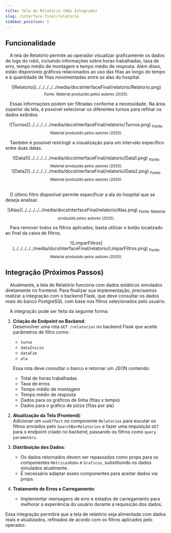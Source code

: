 ```yaml
---
title: Tela de Relatorio (Não Integrada)
slug: /interface-final/relatorio
sidebar_position: 5
---
```


## Funcionalidade

&emsp;A tela de Relatório permite ao operador visualizar graficamente os dados de logs do robô, incluindo informações sobre horas trabalhadas, taxa de erro, tempo médio de montagem e tempo médio de resposta. Além disso, estão disponíveis gráficos relacionados ao uso das fitas ao longo do tempo e à quantidade de fitas movimentadas entre as alas do hospital.


<div align="center">
![Relatorio](../../../../../media/docsInterfaceFinal/relatorio/Relatorio.png)
<sub>Fonte: Material produzido pelos autores (2025).</sub>
</div>

&emsp;Essas informações podem ser filtradas conforme a necessidade. Na área superior da tela, é possível selecionar os diferentes turnos para refinar os dados exibidos.

<div align="center">
![Turnos](../../../../../media/docsInterfaceFinal/relatorio/Turnos.png)
<sub>Fonte: Material produzido pelos autores (2025).</sub>
</div>

&emsp;Também é possível restringir a visualização para um intervalo específico entre duas datas.

<div align="center">
![Data1](../../../../../media/docsInterfaceFinal/relatorio/Data1.png)
<sub>Fonte: Material produzido pelos autores (2025).</sub>
</div>

<div align="center">
![Data2](../../../../../media/docsInterfaceFinal/relatorio/Data2.png)
<sub>Fonte: Material produzido pelos autores (2025).</sub>
</div>

<br />

&emsp;O último filtro disponível permite especificar a ala do hospital que se deseja analisar.

<div align="center">
![Alas](../../../../../media/docsInterfaceFinal/relatorio/Alas.png)
<sub>Fonte: Material produzido pelos autores (2025).</sub>
</div>

&emsp;Para remover todos os filtros aplicados, basta utilizar o botão localizado ao final da caixa de filtros.

<div align="center">
![LimparFiltros](../../../../../media/docsInterfaceFinal/relatorio/LimparFiltros.png)
<sub>Fonte: Material produzido pelos autores (2025).</sub>
</div>

## Integração (Próximos Passos)

&emsp;Atualmente, a tela de Relatório funciona com dados estáticos simulados diretamente no frontend. Para finalizar sua implementação, precisamos realizar a integração com o backend Flask, que deve consultar os dados reais do banco PostgreSQL com base nos filtros selecionados pelo usuário.

&emsp;A integração pode ser feita da seguinte forma:

1. **Criação de Endpoint no Backend**:  
   Desenvolver uma rota `GET /relatorios` no backend Flask que aceite parâmetros de filtro como:
   - `turno`
   - `dataInicio`
   - `dataFim`
   - `ala`

   Essa rota deve consultar o banco e retornar um JSON contendo:
   - Total de horas trabalhadas
   - Taxa de erros
   - Tempo médio de montagem
   - Tempo médio de resposta
   - Dados para os gráficos de linha (fitas x tempo)
   - Dados para o gráfico de pizza (fitas por ala)

2. **Atualização da Tela (Frontend)**:  
   Adicionar um `useEffect` no componente `Relatorios` para escutar os filtros enviados pelo `SearchBarRelatorios` e fazer uma requisição `GET` para o endpoint criado no backend, passando os filtros como `query parameters`.

3. **Distribuição dos Dados**:
   - Os dados retornados devem ser repassados como props para os componentes `MetricasRobo` e `Graficos`, substituindo os dados simulados atualmente.
   - É necessário adaptar esses componentes para aceitar dados via props.

4. **Tratamento de Erros e Carregamento**:
   - Implementar mensagens de erro e estados de carregamento para melhorar a experiência do usuário durante a requisição dos dados.


Essa integração permitirá que a tela de relatório seja alimentada com dados reais e atualizados, refinados de acordo com os filtros aplicados pelo operador.
